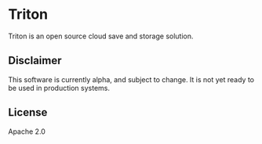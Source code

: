 # Triton

Triton is an open source cloud save and storage solution.

## Disclaimer
This software is currently alpha, and subject to change. It is not yet ready to be used in production systems.

## License

Apache 2.0
